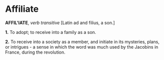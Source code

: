 # Affiliate

**AFFIL'IATE**, _verb transitive_ \[Latin ad and filius, a son.\]

**1.** To adopt; to receive into a family as a son.

**2.** To receive into a society as a member, and initiate in its mysteries, plans, or intrigues - a sense in which the word was much used by the Jacobins in France, during the revolution.